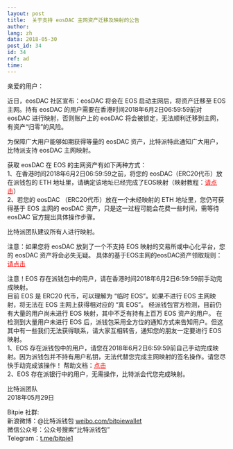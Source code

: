 ```yaml
---
layout: post
title:  关于支持 eosDAC 主网资产迁移及映射的公告
author: 
lang: zh
data: 2018-05-30
post_id: 34
id: 34
ref: ad
time: 
---
```


亲爱的用户：

近日，eosDAC 社区宣布：eosDAC 将会在 EOS 启动主网后，将资产迁移至 EOS 主网。持有 eosDAC 的用户需要在香港时间2018年6月2日06:59:59前对 eosDAC 进行映射，否则账户上的 eosDAC 将会被锁定，无法顺利迁移到主网，有资产“归零”的风险。

为保障广大用户能够如期获得等量的 eosDAC 资产，比特派特此通知广大用户，比特派支持 eosDAC 主网映射。

获取 eosDAC 在 EOS 的主网资产有如下两种方式：<br/>
1、在香港时间2018年6月2日06:59:59之前，将您的 eosDAC（ERC20代币）放在派钱包的 ETH 地址里，请确定该地址已经完成了EOS映射（映射教程：<a href="http://docs.bitpie.com/zh_CN/latest/commonContract/index.html#eos-register" target="_blank" style="color:red">请点击</a>）<br/>
2、若您的 eosDAC （ERC20代币）放在一个未经映射的 ETH 地址里，您仍可获得基于 EOS 主网的 eosDAC 资产，只是这一过程可能会花费一些时间，需等待 eosDAC 官方提出具体操作步骤。

比特派团队建议所有人进行映射。

注意：如果您将 eosDAC 放到了一个不支持 EOS 映射的交易所或中心化平台，您的 eosDAC 资产将会必失无疑。
具体的基于EOS主网的eosDAC资产领取规则：<a href="https://www.jianshu.com/p/a74b1de9e2b1/" target="_blank" style="color:red">请点击</a>


注意！EOS 存在派钱包中的用户，请在香港时间2018年6月2日6:59:59前手动完成映射。<br/>
目前 EOS 是 ERC20 代币，可以理解为 “临时 EOS”。如果不进行 EOS 主网映射，将无法在 EOS 主网上获得相对应的 “真 EOS”。
经派钱包官方检测，目前仍有大量的用户尚未进行 EOS 映射，其中不乏有持有上百万 EOS 资产的用户。
在检测到大量用户未进行 EOS 后，派钱包采用全方位的通知方式来告知用户。但这其中有一些我们无法获得联系，请大家互相转告，通知您的朋友一定要进行 EOS 映射。<br/>
1、EOS 存在派钱包中的用户，请您在2018年6月2日6:59:59前自己手动完成映射。因为派钱包并不持有用户私钥，无法代替您完成主网映射的签名操作。请您尽快手动完成该操作！ 帮助文档：<a href="http://docs.bitpie.com/zh_CN/latest/commonContract/index.html#eos-register" target="_blank" style="color:red">点击</a><br/>
2、EOS 存在派银行中的用户，无需操作，比特派会代您完成映射。


比特派团队<br/>
2018年05月29日

Bitpie 社群:<br/>
新浪微博：@比特派钱包 <a href="https://weibo.com/bitpiewallet" target="_blank">weibo.com/bitpiewallet</a><br/>
微信公众号：公众号搜索“比特派钱包”<br/>
Telegram：<a href="https://t.me/bitpie1" target="_blank">t.me/bitpie1</a>

